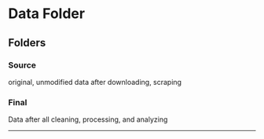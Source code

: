 # Data Folder 

## Folders 

### Source 
original, unmodified data after downloading, scraping 

### Final 
Data after all cleaning, processing, and analyzing

---